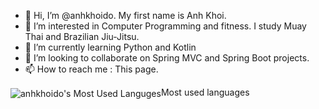 - 👋 Hi, I’m @anhkhoido. My first name is Anh Khoi.
- 👀 I’m interested in Computer Programming and fitness. I study Muay Thai and Brazilian Jiu-Jitsu.
- 🌱 I’m currently learning Python and Kotlin
- 💞️ I’m looking to collaborate on Spring MVC and Spring Boot projects.
- 📫 How to reach me : This page.

<!---
anhkhoido/anhkhoido is a ✨ special ✨ repository because its `README.md` (this file) appears on your GitHub profile.
You can click the Preview link to take a look at your changes.
--->
<p align="left"><img align="center" src="https://github-readme-stats.vercel.app/api/top-langs?username=anhkhoido&show_icons=true&locale=en&layout=compact&theme=github_dark" alt="anhkhoido's Most Used Languges" />Most used languages</p>
